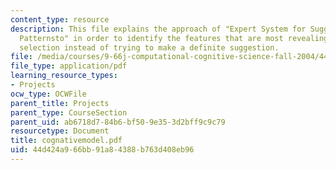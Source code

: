 ```yaml
---
content_type: resource
description: This file explains the approach of "Expert System for Suggesting Design
  Patternsto" in order to identify the features that are most revealing about pattern
  selection instead of trying to make a definite suggestion.
file: /media/courses/9-66j-computational-cognitive-science-fall-2004/44d424a966bb91a84388b763d408eb96_cognativemodel.pdf
file_type: application/pdf
learning_resource_types:
- Projects
ocw_type: OCWFile
parent_title: Projects
parent_type: CourseSection
parent_uid: ab6718d7-84b6-bf50-9e35-3d2bff9c9c79
resourcetype: Document
title: cognativemodel.pdf
uid: 44d424a9-66bb-91a8-4388-b763d408eb96
---
```

